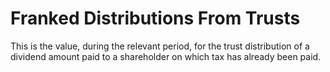 # Franked Distributions From Trusts
This is the value, during the relevant period, for the trust distribution of a dividend amount paid to a shareholder on which tax has already been paid.